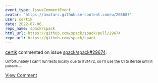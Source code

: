 ```yaml
---
event_type: IssueCommentEvent
avatar: "https://avatars.githubusercontent.com/u/20568?"
user: certik
date: 2022-07-06
repo_name: spack/spack
html_url: https://github.com/spack/spack/pull/29674
repo_url: https://github.com/spack/spack
---
```


<a href='https://github.com/certik' target='_blank'>certik</a> commented on issue <a href='https://github.com/spack/spack/pull/29674' target='_blank'>spack/spack#29674</a>.

<small>Unfortunately I can't run tests locally due to #31472, so I'll use the CI to iterate until it passes....</small>

<a href='https://github.com/spack/spack/pull/29674' target='_blank'>View Comment</a>